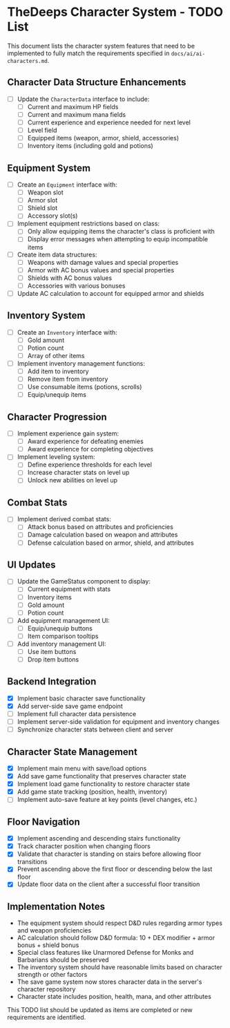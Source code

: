 # TheDeeps Character System - TODO List

This document lists the character system features that need to be implemented to fully match the requirements specified in `docs/ai/ai-characters.md`.

## Character Data Structure Enhancements

- [ ] Update the `CharacterData` interface to include:
  - [ ] Current and maximum HP fields
  - [ ] Current and maximum mana fields
  - [ ] Current experience and experience needed for next level
  - [ ] Level field
  - [ ] Equipped items (weapon, armor, shield, accessories)
  - [ ] Inventory items (including gold and potions)

## Equipment System

- [ ] Create an `Equipment` interface with:
  - [ ] Weapon slot
  - [ ] Armor slot
  - [ ] Shield slot
  - [ ] Accessory slot(s)

- [ ] Implement equipment restrictions based on class:
  - [ ] Only allow equipping items the character's class is proficient with
  - [ ] Display error messages when attempting to equip incompatible items

- [ ] Create item data structures:
  - [ ] Weapons with damage values and special properties
  - [ ] Armor with AC bonus values and special properties
  - [ ] Shields with AC bonus values
  - [ ] Accessories with various bonuses

- [ ] Update AC calculation to account for equipped armor and shields

## Inventory System

- [ ] Create an `Inventory` interface with:
  - [ ] Gold amount
  - [ ] Potion count
  - [ ] Array of other items

- [ ] Implement inventory management functions:
  - [ ] Add item to inventory
  - [ ] Remove item from inventory
  - [ ] Use consumable items (potions, scrolls)
  - [ ] Equip/unequip items

## Character Progression

- [ ] Implement experience gain system:
  - [ ] Award experience for defeating enemies
  - [ ] Award experience for completing objectives

- [ ] Implement leveling system:
  - [ ] Define experience thresholds for each level
  - [ ] Increase character stats on level up
  - [ ] Unlock new abilities on level up

## Combat Stats

- [ ] Implement derived combat stats:
  - [ ] Attack bonus based on attributes and proficiencies
  - [ ] Damage calculation based on weapon and attributes
  - [ ] Defense calculation based on armor, shield, and attributes

## UI Updates

- [ ] Update the GameStatus component to display:
  - [ ] Current equipment with stats
  - [ ] Inventory items
  - [ ] Gold amount
  - [ ] Potion count

- [ ] Add equipment management UI:
  - [ ] Equip/unequip buttons
  - [ ] Item comparison tooltips

- [ ] Add inventory management UI:
  - [ ] Use item buttons
  - [ ] Drop item buttons

## Backend Integration

- [x] Implement basic character save functionality
- [x] Add server-side save game endpoint
- [ ] Implement full character data persistence
- [ ] Implement server-side validation for equipment and inventory changes
- [ ] Synchronize character stats between client and server

## Character State Management

- [x] Implement main menu with save/load options
- [x] Add save game functionality that preserves character state
- [x] Implement load game functionality to restore character state
- [x] Add game state tracking (position, health, inventory)
- [ ] Implement auto-save feature at key points (level changes, etc.)

## Floor Navigation

- [x] Implement ascending and descending stairs functionality
- [x] Track character position when changing floors
- [x] Validate that character is standing on stairs before allowing floor transitions
- [x] Prevent ascending above the first floor or descending below the last floor
- [x] Update floor data on the client after a successful floor transition

## Implementation Notes

- The equipment system should respect D&D rules regarding armor types and weapon proficiencies
- AC calculation should follow D&D formula: 10 + DEX modifier + armor bonus + shield bonus
- Special class features like Unarmored Defense for Monks and Barbarians should be preserved
- The inventory system should have reasonable limits based on character strength or other factors
- The save game system now stores character data in the server's character repository
- Character state includes position, health, mana, and other attributes

This TODO list should be updated as items are completed or new requirements are identified. 